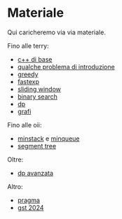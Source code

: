 # Materiale
Qui caricheremo via via materiale. 

Fino alle terry:
- [c++ di base](./materiale/cpp_cheatsheet.md)
- [qualche problema di introduzione](./materiale/intro.md)
- [greedy](./materiale/greedy.md)
- [fastexp](./materiale/fastexp.md)
- [sliding window](./materiale/sliding_window.md)
- [binary search](./materiale/binary_search.md)
- [dp](./materiale/dp.md)
- [grafi](./materiale/grafi.md)

Fino alle oii:
- [minstack](./materiale/minstack.md) e [minqueue](./materiale/minqueue.md)
- [segment tree](./materiale/segment_tree.md)

Oltre:
- [dp avanzata](./materiale/dp_adv.md)

Altro:
- [pragma](./materiale/pragma.md)
- [gst 2024](./materiale/gst.md)